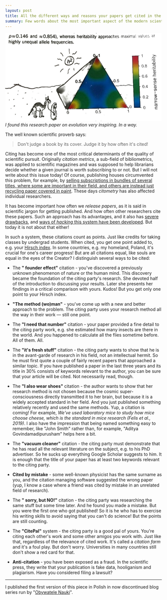 ```yaml
---
layout: post
title: All the different ways and reasons your papers get cited in the scientific literature
summary: Few words about the most important aspect of the modern scientific folklore - Citing. And how it is done. Not too serious. 
---
```


![Doodling on a scientific paper](/public/postPics/2020-02-29-piramida.jpg)
*I found this research paper on evolution very inspiring. In a way.*

The well known scientific proverb says:

> Don't judge a book by its cover. Judge it by how often it's cited!

Citing has become one of the most critical determinants of the quality of scientific pursuit. Originally *citation metrics*, a sub-field of bibliometrics,  was applied to scientific magazines and was supposed to help librarians decide whether a given journal is worth subscribing to or not. But I will not write about this issue today! Of course, publishing houses circumvented this problem, for example, by [selling subscriptions in bundles of several titles, where some are important in their field, and others are instead just recycling paper covered in paint](http://thecostofknowledge.com/). These days *citometry* has also affected individual researchers.

It has become important how often we *release papers*, as it is said in scientific jargon for getting published. And how often other researchers cite these papers. Such an approach has its advantages, and it also has [severe drawbacks](http://www.nature.com/news/the-focus-on-bibliometrics-makes-papers-less-useful-1.16706), and [ways of *hacking* this system have been developed](https://www.nature.com/articles/d41586-020-00335-7). But today it is not about that either! 

In such a system, these citations count as points. Just like credits for taking classes by undergrad students. When cited, you get one point added to, e.g. your [Hirsch index](https://en.wikipedia.org/wiki/H-index). In some countries, e.g. my homeland, Poland, it's crucial for one's career progress! But are all citations equal, like souls are equal in the eyes of the Creator? I distinguish several ways to be cited:

 * The **" founder effect"** citation - you've discovered a previously unknown phenomenon of nature or the human mind. This discovery became the foundation of the citing party's research. She devoted half of the introduction to discussing your results. Later she presents her findings in a critical comparison with yours. Kudos! But you get only one point to your Hirsch index.

 * **"The method (wo)man"** - you've come up with a new and better approach to the problem. The citing party uses your research method all the way in their work — still one point.

* The **"I need that number"** citation - your paper provided a fine detail to the citing party work, e.g. she estimated how many insects are there in the world.  And you happened to calculate all the flies sometime before. All of them. All.

 * The **"it's fresh stuff"** citation - the citing party wants to show that he is in the avant-garde of research in his field, not an intellectual hermit. So he must first quote a couple of fairly recent papers that approached a similar topic. If you have published a paper in the last three years and its title in 30% consists of keywords relevant to the author, you can be sure that your article will be cited. Not necessarily read, though.

 * The **"I also wear shoes"** citation - the author wants to show that her research method is not chosen because the cosmic super-consciousness directly transmitted it to her brain, but because it is a widely accepted standard in her field. And you just published something relatively recently and used the same methods. Yup, a citation is coming! For example, *We've used laboratory mice to study how mice choose cheese, which is the standard in mice research (Felis et al., 2019)*. I also have the impression that being named something easy to remember, like "John Smith" rather than, for example, "Aditya Govindamadipurusham" helps here a bit.

 * The **"vacuum cleaner"** citation - the citing party must demonstrate that he has read all the relevant literature on the subject, e.g. to his PhD advertiser. So he sucks up everything Google Scholar suggests to him. It is enough that the title of your paper has at least two keywords relevant to the citing party. 

* **Cited by mistake** - some well-known physicist has the same surname as you, and the citation managing software suggested the wrong paper (yup, I know a case where a friend was cited by mistake in an unrelated field of research).

 * The **" sorry, but NO!"** citation - the citing party was researching the same stuff but some time later. And he found you made a mistake. But you were the first one who got published! So it is he who has to exercise his writing skills to avoid saying that you can't do science! But the points are still counting.

 * The **"CitePal"** system - the citing party is a good pal of yours. You're citing each other's work and some other amigos you work with. Just like that, regardless of the relevance of cited work. It's called a *citation farm* and it's a foul play. But don't worry. Universities in many countries still don't show a red card for that.

 * **Anti-citation** - you have been exposed as a fraud. In the scientific press, they write that your publication is fake data, hooliganism and plagiarism. Have you considered filing a lawsuit?

<hr>

I published the first version of this piece in Polish in now discontinued blog series run by "[Obywatele Nauki](http://obywatelenauki.pl/about-us/)".

